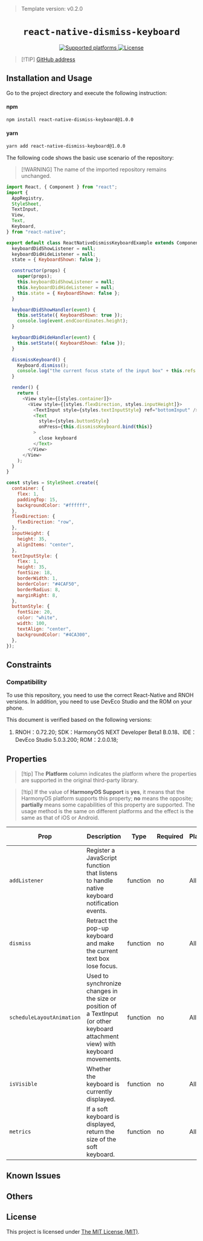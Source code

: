 <!-- {% raw %} -->

> Template version: v0.2.0

<p align="center">
  <h1 align="center"> <code>react-native-dismiss-keyboard</code> </h1>
</p>
<p align="center">
    <a href="https://github.com/DanielMSchmidt/react-native-dismiss-keyboard">
        <img src="https://img.shields.io/badge/platforms-android%20|%20ios%20|%20harmony%20-lightgrey.svg" alt="Supported platforms" />
    </a>
    <a href="https://github.com/DanielMSchmidt/react-native-dismiss-keyboard/blob/master/LICENSE">
        <img src="https://img.shields.io/badge/license-MIT-green.svg" alt="License" />
    </a>
</p>

> [!TIP] [GitHub address](https://github.com/DanielMSchmidt/react-native-dismiss-keyboard)

## Installation and Usage

Go to the project directory and execute the following instruction:

<!-- tabs:start -->

#### **npm**

```bash
npm install react-native-dismiss-keyboard@1.0.0
```

#### **yarn**

```bash
yarn add react-native-dismiss-keyboard@1.0.0
```

<!-- tabs:end -->

The following code shows the basic use scenario of the repository:

> [!WARNING] The name of the imported repository remains unchanged.

```js
import React, { Component } from "react";
import {
  AppRegistry,
  StyleSheet,
  TextInput,
  View,
  Text,
  Keyboard,
} from "react-native";

export default class ReactNativeDismissKeyboardExample extends Component {
  keyboardDidShowListener = null;
  keyboardDidHideListener = null;
  state = { KeyboardShown: false };

  constructor(props) {
    super(props);
    this.keyboardDidShowListener = null;
    this.keyboardDidHideListener = null;
    this.state = { KeyboardShown: false };
  }

  keyboardDidShowHandler(event) {
    this.setState({ KeyboardShown: true });
    console.log(event.endCoordinates.height);
  }

  keyboardDidHideHandler(event) {
    this.setState({ KeyboardShown: false });
  }

  dissmissKeyboard() {
    Keyboard.dismiss();
    console.log("the current focus state of the input box" + this.refs.bottomInput.isFocused());
  }

  render() {
    return (
      <View style={[styles.container]}>
        <View style={[styles.flexDirection, styles.inputHeight]}>
          <TextInput style={styles.textInputStyle} ref="bottomInput" />
          <Text
            style={styles.buttonStyle}
            onPress={this.dissmissKeyboard.bind(this)}
          >
            close keyboard
          </Text>
        </View>
      </View>
    );
  }
}

const styles = StyleSheet.create({
  container: {
    flex: 1,
    paddingTop: 15,
    backgroundColor: "#ffffff",
  },
  flexDirection: {
    flexDirection: "row",
  },
  inputHeight: {
    height: 35,
    alignItems: "center",
  },
  textInputStyle: {
    flex: 1,
    height: 35,
    fontSize: 18,
    borderWidth: 1,
    borderColor: "#4CAF50",
    borderRadius: 8,
    marginRight: 8,
  },
  buttonStyle: {
    fontSize: 20,
    color: "white",
    width: 100,
    textAlign: "center",
    backgroundColor: "#4CA300",
  },
});
```

## Constraints

### Compatibility

To use this repository, you need to use the correct React-Native and RNOH versions. In addition, you need to use DevEco Studio and the ROM on your phone.

This document is verified based on the following versions:

1. RNOH：0.72.20; SDK：HarmonyOS NEXT Developer Beta1 B.0.18、IDE：DevEco Studio 5.0.3.200; ROM：2.0.0.18;

## Properties

> [!tip] The **Platform** column indicates the platform where the properties are supported in the original third-party library.

> [!tip] If the value of **HarmonyOS Support** is **yes**, it means that the HarmonyOS platform supports this property; **no** means the opposite; **partially** means some capabilities of this property are supported. The usage method is the same on different platforms and the effect is the same as that of iOS or Android.

| Prop                      | Description                                                                                                                     | Type     | Required | Platform | HarmonyOS Support |
| ------------------------- | ------------------------------------------------------------------------------------------------------------------------------- | -------- | -------- | -------- | ----------------- |
| `addListener`             | Register a JavaScript function that listens to handle native keyboard notification events.                                      | function | no       | All      | yes               |
| `dismiss`                 | Retract the pop-up keyboard and make the current text box lose focus.                                                           | function | no       | All      | yes               |
| `scheduleLayoutAnimation` | Used to synchronize changes in the size or position of a TextInput (or other keyboard attachment view) with keyboard movements. | function | no       | All      | yes               |
| `isVisible`               | Whether the keyboard is currently displayed.                                                                                    | function | no       | All      | yes               |
| `metrics`                 | If a soft keyboard is displayed, return the size of the soft keyboard.                                                          | function | no       | All      | yes               |

## Known Issues

## Others

## License

This project is licensed under [The MIT License (MIT)](https://github.com/DanielMSchmidt/react-native-dismiss-keyboard/blob/master/LICENSE).

<!-- {% endraw %} -->

